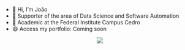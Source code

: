 - 👋 Hi, I’m João
- 👀 Supporter of the area of ​​Data Science and Software Automation
- 🌱 Academic at the Federal Institute Campus Cedro
- 😄 Access my portfolio: Coming soon
<p align="center">
  <a href="https://skillicons.dev">
    <img src="https://skillicons.dev/icons?i=py,pycharm,pytorch,react,sklearn,tensorflow,unity" />
  </a>
</p>


<!---
Victor-Dev-7/Victor-Dev-7 is a ✨ special ✨ repository because its `README.md` (this file) appears on your GitHub profile.
You can click the Preview link to take a look at your changes.
--->
